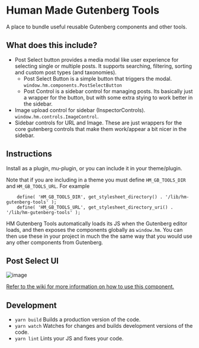 Human Made Gutenberg Tools
==========================

A place to bundle useful reusable Gutenberg components and other tools.

## What does this include?

* Post Select button provides a media modal like user experience for selecting single or multiple posts. It supports searching, filtering, sorting and custom post types (and taxonomies).
  * Post Select Button is a simple button that triggers the modal. `window.hm.components.PostSelectButton`
  * Post Control is a sidebar control for managing posts. Its basically just a wrapper for the button, but with some extra stying to work better in the sidebar.
* Image upload control for sidebar (InspectorControls). `window.hm.controls.ImageControl`.
* Sidebar controls for URL and Image. These are just wrappers for the core gutenberg controls that make them work/appear a bit nicer in the sidebar.

## Instructions

Install as a plugin, mu-plugin, or you can include it in your theme/plugin. 

Note that if you are including in a theme you must define `HM_GB_TOOLS_DIR` and `HM_GB_TOOLS_URL`. For example

```
	define( 'HM_GB_TOOLS_DIR', get_stylesheet_directory() . '/lib/hm-gutenberg-tools' );
	define( 'HM_GB_TOOLS_URL', get_stylesheet_directory_uri() . '/lib/hm-gutenberg-tools' );
```

HM Gutenberg Tools automatically loads its JS when the Gutenberg editor loads, and then exposes the components globally as `window.hm`. You can then use these in your project in much the the same way that you would use any other components from Gutenberg.

## Post Select UI

![image](https://user-images.githubusercontent.com/494927/35505702-d334667e-04de-11e8-8afc-4e21b1f83138.png)

[Refer to the wiki for more information on how to use this component.](https://github.com/humanmade/hm-gutenberg-tools/wiki/Post-Select-Modal)

## Development

* `yarn build` Builds a production version of the code.
* `yarn watch` Watches for changes and builds development versions of the code.
* `yarn lint` Lints your JS and fixes your code.
